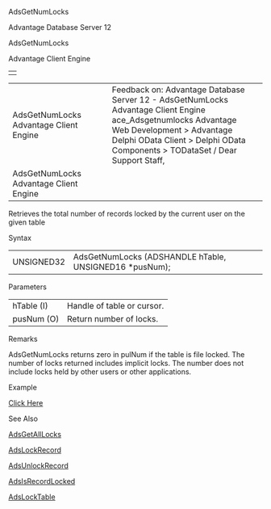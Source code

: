 AdsGetNumLocks




Advantage Database Server 12  

AdsGetNumLocks

Advantage Client Engine

|  |
| --- |
|  |

|  |  |  |  |  |
| --- | --- | --- | --- | --- |
| AdsGetNumLocks  Advantage Client Engine |  |  | Feedback on: Advantage Database Server 12 - AdsGetNumLocks Advantage Client Engine ace\_Adsgetnumlocks Advantage Web Development > Advantage Delphi OData Client > Delphi OData Components > TODataSet / Dear Support Staff, |  |
| AdsGetNumLocks  Advantage Client Engine |  |  |  |  |

Retrieves the total number of records locked by the current user on the given table

Syntax

|  |  |
| --- | --- |
| UNSIGNED32 | AdsGetNumLocks (ADSHANDLE hTable,  UNSIGNED16 \*pusNum); |

Parameters

|  |  |
| --- | --- |
| hTable (I) | Handle of table or cursor. |
| pusNum (O) | Return number of locks. |

Remarks

AdsGetNumLocks returns zero in pulNum if the table is file locked. The number of locks returned includes implicit locks. The number does not include locks held by other users or other applications.

Example

[Click Here](ace_examples.htm#adsgetnumlocksexample)

See Also

[AdsGetAllLocks](ace_adsgetalllocks.htm)

[AdsLockRecord](ace_adslockrecord.htm)

[AdsUnlockRecord](ace_adsunlockrecord.htm)

[AdsIsRecordLocked](ace_adsisrecordlocked.htm)

[AdsLockTable](ace_adslocktable.htm)